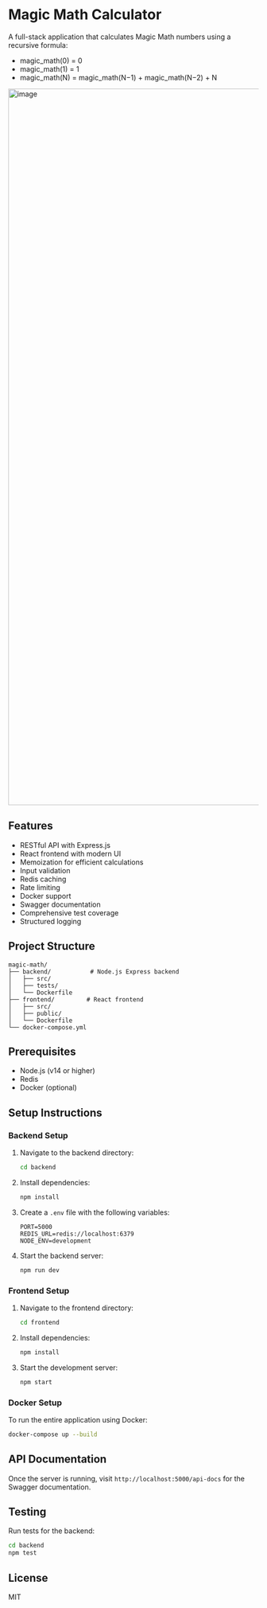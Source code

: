 # Magic Math Calculator

A full-stack application that calculates Magic Math numbers using a recursive formula:
- magic_math(0) = 0
- magic_math(1) = 1
- magic_math(N) = magic_math(N−1) + magic_math(N−2) + N

<img width="1440" alt="image" src="https://github.com/user-attachments/assets/9398c5c4-0787-4aa6-bd79-bcb1b51c4dfb" />


## Features

- RESTful API with Express.js
- React frontend with modern UI
- Memoization for efficient calculations
- Input validation
- Redis caching
- Rate limiting
- Docker support
- Swagger documentation
- Comprehensive test coverage
- Structured logging

## Project Structure

```
magic-math/
├── backend/           # Node.js Express backend
│   ├── src/
│   ├── tests/
│   └── Dockerfile
├── frontend/         # React frontend
│   ├── src/
│   ├── public/
│   └── Dockerfile
└── docker-compose.yml
```

## Prerequisites

- Node.js (v14 or higher)
- Redis
- Docker (optional)

## Setup Instructions

### Backend Setup

1. Navigate to the backend directory:
   ```bash
   cd backend
   ```

2. Install dependencies:
   ```bash
   npm install
   ```

3. Create a `.env` file with the following variables:
   ```
   PORT=5000
   REDIS_URL=redis://localhost:6379
   NODE_ENV=development
   ```

4. Start the backend server:
   ```bash
   npm run dev
   ```

### Frontend Setup

1. Navigate to the frontend directory:
   ```bash
   cd frontend
   ```

2. Install dependencies:
   ```bash
   npm install
   ```

3. Start the development server:
   ```bash
   npm start
   ```

### Docker Setup

To run the entire application using Docker:

```bash
docker-compose up --build
```

## API Documentation

Once the server is running, visit `http://localhost:5000/api-docs` for the Swagger documentation.

## Testing

Run tests for the backend:
```bash
cd backend
npm test
```

## License

MIT 
